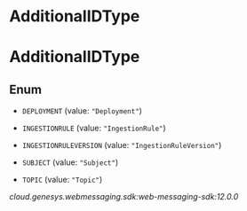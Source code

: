# AdditionalIDType


# AdditionalIDType

## Enum


* `DEPLOYMENT` (value: `"Deployment"`)

* `INGESTIONRULE` (value: `"IngestionRule"`)

* `INGESTIONRULEVERSION` (value: `"IngestionRuleVersion"`)

* `SUBJECT` (value: `"Subject"`)

* `TOPIC` (value: `"Topic"`)




_cloud.genesys.webmessaging.sdk:web-messaging-sdk:12.0.0_
